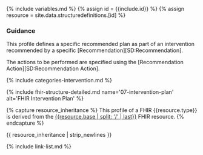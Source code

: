 {% include variables.md %}
{% assign id = {{include.id}} %}
{% assign resource = site.data.structuredefinitions.[id] %}

### Guidance

This profile defines a specific recommended plan as part of an intervention recommended by a specific [Recommendation][SD:Recommendation].

The actions to be performed are specified using the [Recommendation Action][SD:Recommendation Action].

{% include categories-intervention.md %}

{% include fhir-structure-detailed.md name='07-intervention-plan' alt='FHIR Intervention Plan' %}

{% capture resource_inheritance %}
This profile of a FHIR {{resource.type}} is derived from the [{{resource.base | split: '/' | last}}]({{resource.base}}) FHIR resource.
{% endcapture %}

{{ resource_inheritance | strip_newlines }}

{% include link-list.md %}
